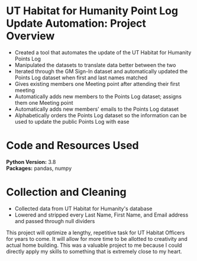 # UT Habitat for Humanity Point Log Update Automation: Project Overview
*   Created a tool that automates the update of the UT Habitat for Humanity Points Log
*   Manipulated the datasets to translate data better between the two
*   Iterated through the GM Sign-In dataset and automatically updated the Points Log dataset when first and last names matched
*   Gives existing members one Meeting point after attending their first meeting
*   Automatically adds new members to the Points Log dataset; assigns them one Meeting point
*   Automatically adds new members' emails to the Points Log dataset
*   Alphabetically orders the Points Log dataset so the information can be used to update the public Points Log with ease   

# Code and Resources Used
**Python Version:** 3.8\
**Packages:**   pandas, numpy

# Collection and Cleaning
*   Collected data from UT Habitat for Humanity's database
*   Lowered and stripped every Last Name, First Name, and Email address and passed through null dividers

This project will optimize a lengthy, repetitive task for UT Habitat Officers for years to come. It will allow for more time to be allotted to creativity and actual home building. This was a valuable project to me because I could directly apply my skills to something that is extremely close to my heart.
